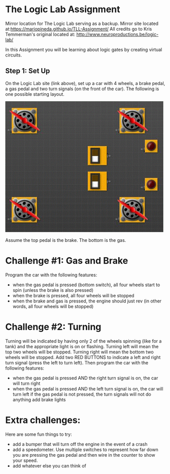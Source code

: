 # The Logic Lab Assignment
Mirror location for The Logic Lab serving as a backup. Mirror site located at:https://mariopineda.github.io/TLL-Assignment/
All credits go to Kris Temmerman's original located at: http://www.neuroproductions.be/logic-lab/

In this Assignment you will be learning about logic gates by creating virtual circuits.

## Step 1: Set Up
On the Logic Lab site (link above), set up a car with 4 wheels, a brake pedal, a gas pedal and two turn signals (on the front of the 
car).  The following is one possible starting layout.

![](images/tll-car.gif)

Assume the top pedal is the brake.  The bottom is the gas.

# Challenge #1:  Gas and Brake
Program the car with the following features:
- when the gas pedal is pressed (bottom switch), all four wheels start to spin (unless the brake is also pressed)
- when the brake is pressed, all four wheels will be stopped
- when the brake and gas is pressed, the engine should just rev (in other words, all four wheels will be stopped)

# Challenge #2: Turning
Turning will be indicated by having only 2 of the wheels spinning (like for a tank) and the appropriate light is on or flashing. Turning left will mean the top two wheels will be stopped. Turning right will mean the bottom two wheels will be stopped.  Add two RED BUTTONS to indicate a left and right turn signal (press the left to turn left).  Then program the car with the following features:
- when the gas pedal is pressed AND the right turn signal is on, the car will turn right
- when the gas pedal is pressed AND the left turn signal is on, the car will turn left if the gas pedal is not pressed, the turn signals will not do anything add brake lights

# Extra challenges:
Here are some fun things to try:
- add a bumper that will turn off the engine in the event of a crash
- add a speedometer. Use multiple switches to represent how far down you are pressing the gas pedal and then wire in the counter to show your speed.
- add whatever else you can think of
